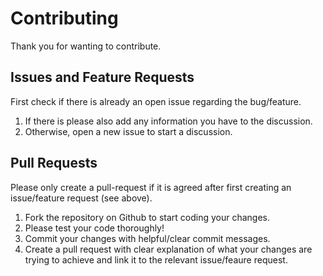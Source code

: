 # Contributing

Thank you for wanting to contribute.

## Issues and Feature Requests

First check if there is already an open issue regarding the bug/feature.

1. If there is please also add any information you have to the discussion.
2. Otherwise, open a new issue to start a discussion.

## Pull Requests

Please only create a pull-request if it is agreed after first creating an issue/feature request (see above).

1. Fork the repository on Github to start coding your changes.
2. Please test your code thoroughly!
3. Commit your changes with helpful/clear commit messages.
4. Create a pull request with clear explanation of what your changes are trying to achieve and link it to the relevant issue/feaure request.
